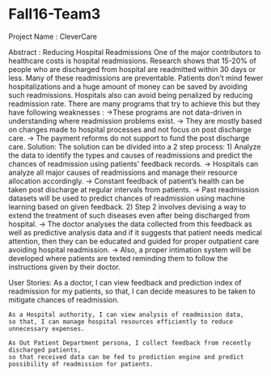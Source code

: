 # Fall16-Team3

Project Name : CleverCare

Abstract :
Reducing Hospital Readmissions
	One of the major contributors to healthcare costs is hospital readmissions. 
	Research shows that 15-20% of people who are discharged from hospital are readmitted within 30 days or less. 
	Many of these readmissions are preventable. Patients don’t mind fewer hospitalizations and a huge amount of money can be saved by avoiding such readmissions. 
	Hospitals also can avoid being penalized by reducing readmission rate.
	There are many programs that try to achieve this but they have following weaknesses : 
		->These programs are not data-driven in understanding where readmission problems exist.
		-> They are mostly based on changes made to hospital processes and not focus on post discharge care.
		-> The payment reforms do not support to fund the post discharge care.
	Solution:
		The solution can be divided into a 2 step process:
		1) Analyze the data to identify the types and causes of readmissions and predict the chances of readmission using patients' feedback records.
			-> Hospitals can analyze all major causes of readmissions and manage their resource allocation accordingly.
			-> Constant feedback of patient’s health can be taken post discharge at regular intervals from patients.
			-> Past readmission datasets will be used to predict chances of readmission using machine learning based on given feedback.
		2) Step 2 involves devising a way to extend the treatment of such diseases even after being discharged from hospital.
			-> The doctor analyses the data collected from this feedback as well as predictive analysis data and if it suggests that patient needs medical attention, then they can be educated and guided for proper outpatient care avoiding hospital readmission. 
			-> Also, a proper intimation system will be developed where patients are texted reminding them to follow the instructions given by their doctor.


User Stories:
	As a doctor, I can view feedback and prediction index of readmission for my patients,
	so that, I can decide measures to be taken to mitigate chances of readmission.

	As a Hospital authority, I can view analysis of readmission data,
	so that, I can manage hospital resources efficiently to reduce unnecessary expenses.

	As Out Patient Department persona, I collect feedback from recently discharged patients,
	so that received data can be fed to prediction engine and predict possibility of readmission for patients.